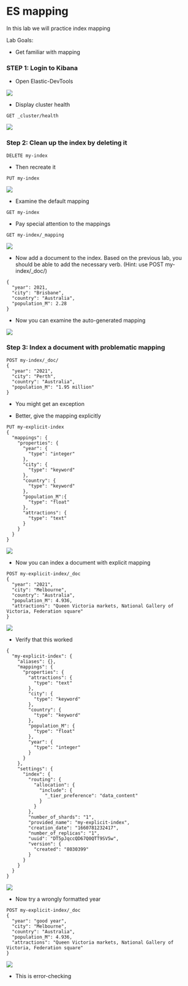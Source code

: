 # ES mapping

In this lab we will practice index mapping


Lab Goals:

* Get familiar with mapping

### STEP 1: Login to Kibana

* Open Elastic-DevTools

![](../images/05.png)

* Display cluster health

```shell
GET _cluster/health
```
![](../images/07.png)

### Step 2: Clean up the index by deleting it

```text
DELETE my-index
```

* Then recreate it

```text
PUT my-index
```

![](../images/13.png)

* Examine the default mapping

```text
GET my-index
```

* Pay special attention to the mappings

```text
GET my-index/_mapping
```
![](../images/14.png)

* Now add a document to the index. Based on the previous lab, you should be able to add the necessary verb. (Hint: use POST my-index/_doc/)

```text
{
  "year": 2021,
  "city": "Brisbane",
  "country": "Australia",
  "population_M": 2.28
}
```

* Now you can examine the auto-generated mapping

![](../images/15.png)


### Step 3: Index a document with problematic mapping

```text
POST my-index/_doc/
{
  "year": "2021",
  "city": "Perth",
  "country": "Australia",
  "population_M": "1.95 million"
}
```

* You might get an exception

* Better, give the mapping explicitly

```text
PUT my-explicit-index
{
  "mappings": {
    "properties": {
      "year": {
        "type": "integer"
      },
      "city": {
        "type": "keyword"
      },
      "country": {
        "type": "keyword"
      },
      "population_M":{
        "type": "float"
      },
      "attractions": {
        "type": "text"
      }
    }
  }
}
```

![](../images/16.png)

* Now you can index a document with explicit mapping

```text
POST my-explicit-index/_doc
{
  "year": "2021",
  "city": "Melbourne",
  "country": "Australia",
  "population_M": 4.936,
  "attractions": "Queen Victoria markets, National Gallery of Victoria, Federation square"
}
```

![](../images/17.png)

* Verify that this worked

```text
{
  "my-explicit-index": {
    "aliases": {},
    "mappings": {
      "properties": {
        "attractions": {
          "type": "text"
        },
        "city": {
          "type": "keyword"
        },
        "country": {
          "type": "keyword"
        },
        "population_M": {
          "type": "float"
        },
        "year": {
          "type": "integer"
        }
      }
    },
    "settings": {
      "index": {
        "routing": {
          "allocation": {
            "include": {
              "_tier_preference": "data_content"
            }
          }
        },
        "number_of_shards": "1",
        "provided_name": "my-explicit-index",
        "creation_date": "1660781232417",
        "number_of_replicas": "1",
        "uuid": "DT5pJqccQD67Q0QTT9SV5w",
        "version": {
          "created": "8030399"
        }
      }
    }
  }
}
```

![](../images/18.png)

* Now try a wrongly formatted year

```text 
POST my-explicit-index/_doc
{
  "year": "good year",
  "city": "Melbourne",
  "country": "Australia",
  "population_M": 4.936,
  "attractions": "Queen Victoria markets, National Gallery of Victoria, Federation square"
}
```

![](../images/19.png)

* This is error-checking
